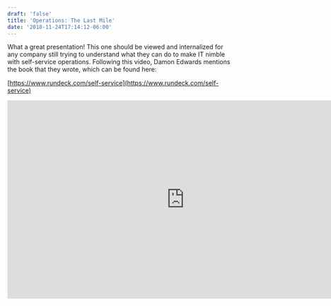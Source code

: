 ```yaml
---
draft: 'false'
title: 'Operations: The Last Mile'
date: '2018-11-24T17:14:12-06:00'
---
```

What a great presentation!  This one should be viewed and internalized for any company still trying to understand what they can do to make IT nimble with self-service operations.  Following this video, Damon Edwards mentions the book that they wrote, which can be found here:

[https://www.rundeck.com/self-service](https://www.rundeck.com/self-service)

<iframe width="800" height="450" src="https://www.youtube.com/embed/1zUtBLZ4Lus" frameborder="0" allow="accelerometer; autoplay; encrypted-media; gyroscope; picture-in-picture" allowfullscreen></iframe>

